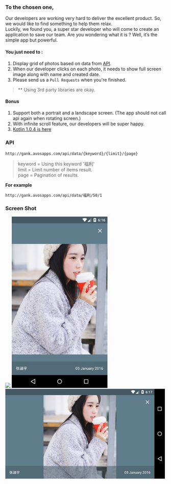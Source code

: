 ### To the chosen one,
Our developers are working very hard to deliver the excellent product. So, we would like to find something to help them relax.  
Luckily, we found you, a super star developer who will come to create an application to save our team.
Are you wondering what it is ?  Well, it’s the simple app but powerful.   

#### You just need to :
1. Display grid of photos based on data from <a href="#api">API</a>.
2. When our developer clicks on each photo, it needs to show full screen image along with name and created date.
3. Please send us a `Pull Requests` when you're finished.

> ** Using 3rd party libraries are okay.

#### Bonus
1. Support both a portrait and a landscape screen. (The app should not call api again when rotating screen.)
2. With infinite scroll feature, our developers will be super happy.
3. <a href="https://blog.jetbrains.com/kotlin/2016/09/kotlin-1-0-4-is-here/" target="_blank">Kotlin 1.0.4 is here</a>

### API
```
http://gank.avosapps.com/api/data/{keyword}/{limit}/{page}
```
> keyword  = Using this keyword '福利'<br />
> limit    = Limit number of items result.<br />
> page     = Pagination of results.<br />

**For example**
```
http://gank.avosapps.com/api/data/福利/50/1
```
### Screen Shot
<img src="http://i.giphy.com/26uf5OUS87Yfv1dWU.gif" width="350" />

<img src="https://raw.githubusercontent.com/shopspotapp/Recruit-Android/master/example/ss-detail-portrait.jpg" width="300" />
<img src="https://raw.githubusercontent.com/shopspotapp/Recruit-Android/master/example/ss-detail-landscape.jpg" width="500" />
